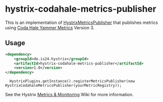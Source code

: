 hystrix-codahale-metrics-publisher
===================================

This is an implementation of [HystrixMetricsPublisher](http://netflix.github.com/Hystrix/javadoc/index.html?com/netflix/hystrix/strategy/metrics/HystrixMetricsPublisher.html) that publishes metrics using [Coda Hale Yammer Metrics](http://metrics.codahale.com) Version 3.

Usage
-----

```xml
<dependency>
    <groupId>de.is24.hystrix</groupId>
    <artifactId>hystrix-codahale-metrics-publisher</artifactId>
    <version>1.0</version>
</dependency>
```
      HystrixPlugins.getInstance().registerMetricsPublisher(new HystrixCodahaleMetricsPublisher(yourMetricRegistry));
      
See the Hystrix [Metrics & Monitoring](https://github.com/Netflix/Hystrix/wiki/Metrics-and-Monitoring) Wiki for more information.


